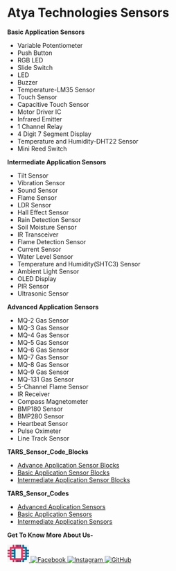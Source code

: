 # Atya Technologies Sensors

**Basic Application Sensors**
- Variable Potentiometer
- Push Button
- RGB LED
- Slide Switch
- LED
- Buzzer
- Temperature-LM35 Sensor
- Touch Sensor
- Capacitive Touch Sensor
- Motor Driver IC
- Infrared Emitter
- 1 Channel Relay
- 4 Digit 7 Segment Display
- Temperature and Humidity-DHT22 Sensor
- Mini Reed Switch

**Intermediate Application Sensors**
- Tilt Sensor
- Vibration Sensor
- Sound Sensor
- Flame Sensor
- LDR Sensor
- Hall Effect Sensor
- Rain Detection Sensor
- Soil Moisture Sensor
- IR Transceiver
- Flame Detection Sensor
- Current Sensor
- Water Level Sensor
- Temperature and Humidity(SHTC3) Sensor
- Ambient Light Sensor
- OLED Display
- PIR Sensor
- Ultrasonic Sensor


**Advanced Application Sensors**
- MQ-2 Gas Sensor
- MQ-3 Gas Sensor
- MQ-4 Gas Sensor
- MQ-5 Gas Sensor
- MQ-6 Gas Sensor
- MQ-7 Gas Sensor
- MQ-8 Gas Sensor
- MQ-9 Gas Sensor
- MQ-131 Gas Sensor
- 5-Channel Flame Sensor
- IR Receiver
- Compass Magnetometer
- BMP180 Sensor
- BMP280 Sensor
- Heartbeat Sensor
- Pulse Oximeter
- Line Track Sensor

**TARS_Sensor_Code_Blocks**
- [Advance Application Sensor Blocks](https://github.com/atya-technologies/sensors/tree/main/TARS_Sensor_Code_Blocks/Advanced_Application_Sensors)
- [Basic Application Sensor Blocks](https://github.com/atya-technologies/sensors/tree/main/TARS_Sensor_Code_Blocks/Basic_Application_Sensors)
- [Intermediate Application Sensor Blocks](https://github.com/atya-technologies/sensors/tree/main/TARS_Sensor_Code_Blocks/Intermediate_Application_Sensors)


**TARS_Sensor_Codes**
- [Advanced Application Sensors](https://github.com/atya-technologies/sensors/tree/main/TARS_Sensor_Codes/Advanced_Application_Sensors)
- [Basic Application Sensors](https://github.com/atya-technologies/sensors/tree/main/TARS_Sensor_Codes/Basic_Application_Sensors)
- [Intermediate Application Sensors](https://github.com/atya-technologies/sensors/tree/main/TARS_Sensor_Codes/Intermediate_Application_Sensors)



**Get To Know More About Us-**

<a href="https://www.atya.co.in/" target="_blank">
  <img src="https://github.com/atya-technologies/sensors/blob/main/atyalogo.png" alt="Website" width="50"/>
</a>
<a href="https://www.facebook.com/atyatechnologiess" target="_blank">
  <img src="https://upload.wikimedia.org/wikipedia/commons/5/51/Facebook_f_logo_%282019%29.svg" alt="Facebook" width="50"/>
</a>
<a href="https://www.instagram.com/atya_tech/" target="_blank">
  <img src="https://upload.wikimedia.org/wikipedia/commons/a/a5/Instagram_icon.png" alt="Instagram" width="50"/>
</a>
<a href="https://github.com/atya-technologies/" target="_blank">
  <img src="https://upload.wikimedia.org/wikipedia/commons/9/91/Octicons-mark-github.svg" alt="GitHub" width="50"/>
</a>
